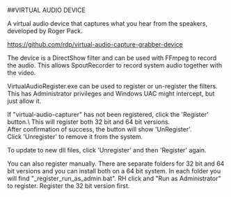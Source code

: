 ##VIRTUAL AUDIO DEVICE

A virtual audio device that captures what you hear from the speakers, developed by Roger Pack.

https://github.com/rdp/virtual-audio-capture-grabber-device

The device is a DirectShow filter and can be used with FFmpeg to record the audio. This allows SpoutRecorder to record system audio together with the video.

VirtualAudioRegister.exe can be used to register or un-register the filters.
This has Administrator privileges and Windows UAC might intercept, but just allow it.

If "virtual-audio-capturer" has not been registered, click the 'Register' button.\ 
This will register both 32 bit and 64 bit versions.\
After confirmation of success, the button will show 'UnRegister'.\
Click 'Unregister' to remove it from the system.

To update to new dll files, click 'Unregister' and then 'Register' again.
				
You can also register manually. There are separate folders for 32 bit and 64 bit versions and you can install both on a 64 bit system. In each folder you will find "_register_run_as_admin.bat". RH click and "Run as Administrator" to register. Register the 32 bit version first.


